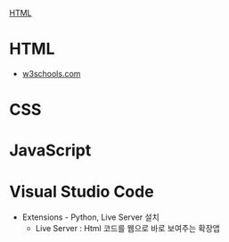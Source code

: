 [HTML](HTML)



# HTML

- [w3schools.com](https://www.w3schools.com/html/default.asp)

# CSS

# JavaScript

# Visual Studio Code

- Extensions - Python, Live Server 설치
  - Live Server : Html 코드를 웹으로 바로 보여주는 확장앱

